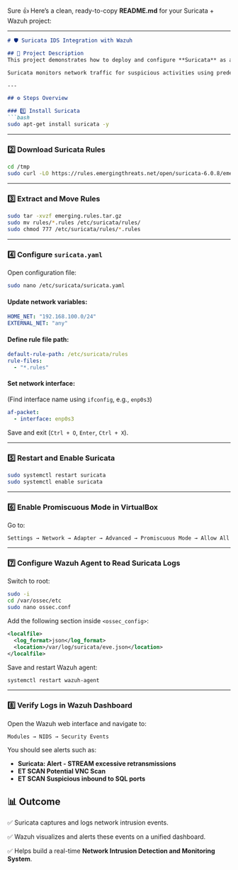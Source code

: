 Sure 👍 Here’s a clean, ready-to-copy **README.md** for your Suricata + Wazuh project:

---

````markdown
# 🛡️ Suricata IDS Integration with Wazuh

## 📘 Project Description
This project demonstrates how to deploy and configure **Suricata** as a Network Intrusion Detection System (NIDS) and integrate it with **Wazuh** for centralized log monitoring and alert visualization.

Suricata monitors network traffic for suspicious activities using predefined rule sets, while Wazuh collects and analyzes Suricata’s alert logs (`eve.json`) to generate real-time security insights.

---

## ⚙️ Steps Overview

### 1️⃣ Install Suricata
```bash
sudo apt-get install suricata -y
````

---

### 2️⃣ Download Suricata Rules

```bash
cd /tmp
sudo curl -LO https://rules.emergingthreats.net/open/suricata-6.0.8/emerging.rules.tar.gz
```

---

### 3️⃣ Extract and Move Rules

```bash
sudo tar -xvzf emerging.rules.tar.gz
sudo mv rules/*.rules /etc/suricata/rules/
sudo chmod 777 /etc/suricata/rules/*.rules
```

---

### 4️⃣ Configure `suricata.yaml`

Open configuration file:

```bash
sudo nano /etc/suricata/suricata.yaml
```

#### Update network variables:

```yaml
HOME_NET: "192.168.100.0/24"
EXTERNAL_NET: "any"
```

#### Define rule file path:

```yaml
default-rule-path: /etc/suricata/rules
rule-files:
  - "*.rules"
```

#### Set network interface:

(Find interface name using `ifconfig`, e.g., `enp0s3`)

```yaml
af-packet:
  - interface: enp0s3
```

Save and exit (`Ctrl + O`, `Enter`, `Ctrl + X`).

---

### 5️⃣ Restart and Enable Suricata

```bash
sudo systemctl restart suricata
sudo systemctl enable suricata
```

---

### 6️⃣ Enable Promiscuous Mode in VirtualBox

Go to:

```
Settings → Network → Adapter → Advanced → Promiscuous Mode → Allow All
```

---

### 7️⃣ Configure Wazuh Agent to Read Suricata Logs

Switch to root:

```bash
sudo -i
cd /var/ossec/etc
sudo nano ossec.conf
```

Add the following section inside `<ossec_config>`:

```xml
<localfile>
  <log_format>json</log_format>
  <location>/var/log/suricata/eve.json</location>
</localfile>
```

Save and restart Wazuh agent:

```bash
systemctl restart wazuh-agent
```

---

### 8️⃣ Verify Logs in Wazuh Dashboard

Open the Wazuh web interface and navigate to:

```
Modules → NIDS → Security Events
```

You should see alerts such as:

* **Suricata: Alert - STREAM excessive retransmissions**
* **ET SCAN Potential VNC Scan**
* **ET SCAN Suspicious inbound to SQL ports**

## 📊 Outcome

✅ Suricata captures and logs network intrusion events.

✅ Wazuh visualizes and alerts these events on a unified dashboard.

✅ Helps build a real-time **Network Intrusion Detection and Monitoring System**.

